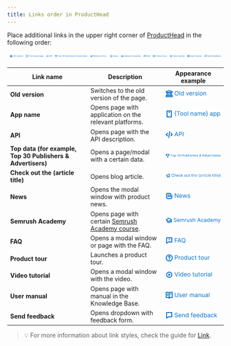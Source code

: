 ```yaml
---
title: Links order in ProductHead
---
```


Place additional links in the upper right corner of [ProductHead](/components/product-head/) in the following order:

![links order](static/links-order.png)

| Link name                                                   | Description                                                                         | Appearance example                |
| ----------------------------------------------------------- | ----------------------------------------------------------------------------------- | --------------------------------- |
| **Old version**                                             | Switches to the old version of the page.                                            | ![links order](static/link1.png)  |
| **App name**                                                | Opens page with application on the relevant platforms.                              | ![links order](static/link2.png)  |
| **API**                                                     | Opens page with the API description.                                                | ![links order](static/link3.png)  |
| **Top data (for example, Top 30 Publishers & Advertisers)** | Opens a page/modal with a certain data.                                             | ![links order](static/link4.png)  |
| **Check out the (article title)**                           | Opens blog article.                                                                 | ![links order](static/link5.png)  |
| **News**                                                    | Opens the modal window with product news.                                           | ![links order](static/link6.png)  |
| **Semrush Academy**                                         | Opens page with certain [Semrush Academy course](https://www.semrush.com/academy/). | ![links order](static/link7.png)  |
| **FAQ**                                                     | Opens a modal window or page with the FAQ.                                          | ![links order](static/link8.png)  |
| **Product tour**                                            | Launches a product tour.                                                            | ![links order](static/link9.png)  |
| **Video tutorial**                                          | Opens a modal window with the video.                                                | ![links order](static/link10.png) |
| **User manual**                                             | Opens page with manual in the Knowledge Base.                                       | ![links order](static/link11.png) |
| **Send feedback**                                           | Opens dropdown with feedback form.                                                  | ![links order](static/link12.png) |

> 💡 For more information about link styles, check the guide for [Link](/components/link/).
